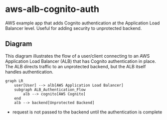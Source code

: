 # aws-alb-cognito-auth
AWS example app that adds Cognito authentication at the Application Load Balancer level. Useful for adding security to unprotected backend.

## Diagram
This diagram illustrates the flow of a user/client connecting to an AWS Application Load Balancer (ALB) that has Cognito authentication in place. The ALB directs traffic to an unprotected backend, but the ALB itself handles authentication.

```mermaid
graph LR
    user[User] --> alb[AWS Application Load Balancer]
    subgraph ALB_Authentication_Flow
        alb --> cognito[AWS Cognito]
    end
    alb --> backend[Unprotected Backend]

```
* request is not passed to the backend until the authentication is complete
